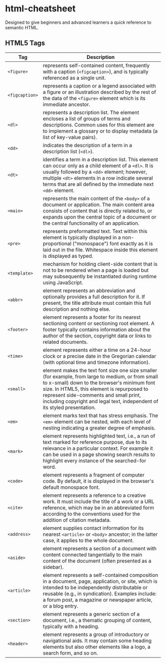 # html-cheatsheet
Designed to give beginners and advanced learners a quick reference to semantic HTML.

## HTML5 Tags

| Tag | Description |
| --- | ----------- |
| `<figure>` | represents self-contained content, frequently with a caption (`<figcaption>`), and is typically referenced as a single unit. |
| `<figcaption>` | represents a caption or a legend associated with a figure or an illustration described by the rest of the data of the `<figure>` element which is its immediate ancestor. |
| `<dl>` | represents a description list. The element encloses a list of groups of terms and descriptions. Common uses for this element are to implement a glossary or to display metadata (a list of key-value pairs). |
| `<dd>` | indicates the description of a term in a description list (`<dl>`). |
| `<dt>` | identifies a term in a description list. This element can occur only as a child element of a `<dl>`. It is usually followed by a `<dd>` element; however, multiple `<dt>` elements in a row indicate several terms that are all defined by the immediate next `<dd>` element. |
| `<main>` | represents the main content of  the `<body>` of a document or application. The main content area consists of content that is directly related to, or expands upon the central topic of a document or the central functionality of an application. |
| `<pre>` | represents preformatted text. Text within this element is typically displayed in a non-proportional ("monospace") font exactly as it is laid out in the file. Whitespace inside this element is displayed as typed. |
| `<template>` | mechanism for holding client-side content that is not to be rendered when a page is loaded but may subsequently be instantiated during runtime using JavaScript. |
| `<abbr>` | element represents an abbreviation and optionally provides a full description for it. If present, the title attribute must contain this full description and nothing else. |
| `<footer>` | element represents a footer for its nearest sectioning content or sectioning root element. A footer typically contains information about the author of the section, copyright data or links to related documents. |
| `<time>` | element represents either a time on a 24-hour clock or a precise date in the Gregorian calendar (with optional time and timezone information). |
| `<small>` | element makes the text font size one size smaller (for example, from large to medium, or from small to x-small) down to the browser's minimum font size.  In HTML5, this element is repurposed to represent side-comments and small print, including copyright and legal text, independent of its styled presentation. |
| `<em>` | element marks text that has stress emphasis. The `<em>` element can be nested, with each level of nesting indicating a greater degree of emphasis. |
| `<mark>` | element represents highlighted text, i.e., a run of text marked for reference purpose, due to its relevance in a particular context. For example it can be used in a page showing search results to highlight every instance of the searched-for word. |
| `<code>` | element represents a fragment of computer code. By default, it is displayed in the browser's default monospace font. |
| `<cite>` | element represents a reference to a creative work. It must include the title of a work or a URL reference, which may be in an abbreviated form according to the conventions used for the addition of citation metadata. |
| `<address>` | element supplies contact information for its nearest `<article>` or `<body>` ancestor; in the latter case, it applies to the whole document. |
| `<aside>` | element represents a section of a document with content connected tangentially to the main content of the document (often presented as a sidebar). |
| `<article>` | element represents a self-contained composition in a document, page, application, or site, which is intended to be independently distributable or reusable (e.g., in syndication). Examples include: a forum post, a magazine or newspaper article, or a blog entry. |
| `<section>` |  element represents a generic section of a document, i.e., a thematic grouping of content, typically with a heading. |
| `<header>` | element represents a group of introductory or navigational aids. It may contain some heading elements but also other elements like a logo, a search form, and so on. |



